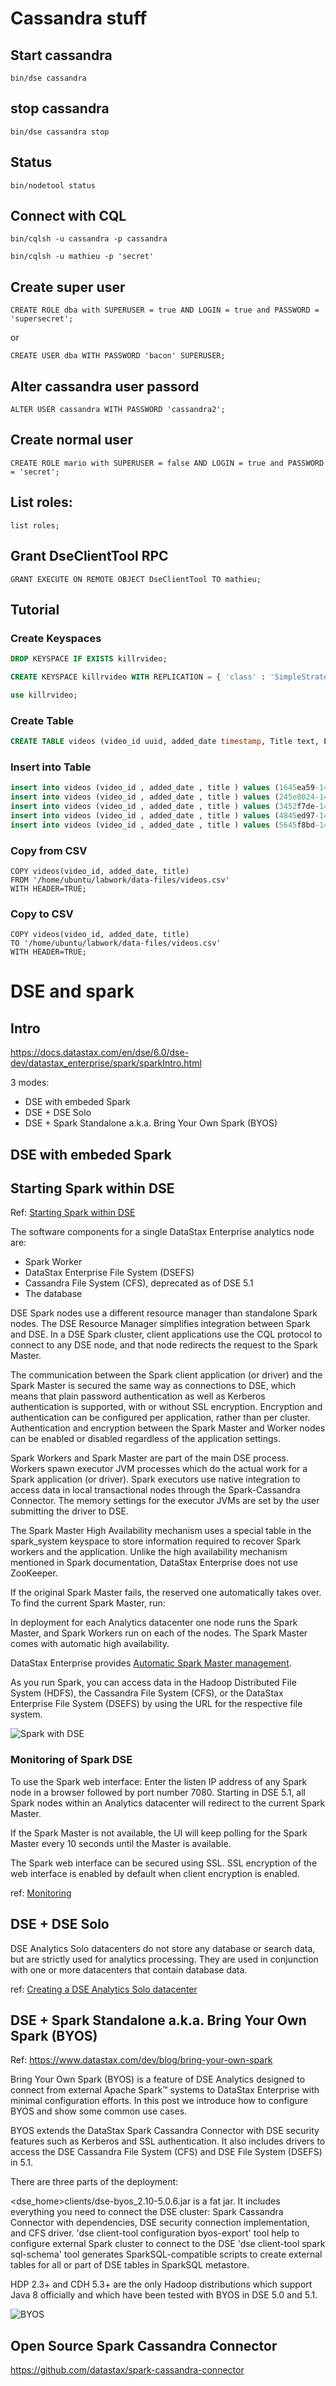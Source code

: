 # Cassandra stuff


## Start cassandra

    bin/dse cassandra

## stop cassandra


    bin/dse cassandra stop

## Status

    bin/nodetool status


## Connect with CQL

    bin/cqlsh -u cassandra -p cassandra

    bin/cqlsh -u mathieu -p 'secret'

## Create super user

    CREATE ROLE dba with SUPERUSER = true AND LOGIN = true and PASSWORD = 'supersecret';

or  

    CREATE USER dba WITH PASSWORD 'bacon' SUPERUSER;

## Alter cassandra user passord

    ALTER USER cassandra WITH PASSWORD 'cassandra2';

## Create normal user

    CREATE ROLE mario with SUPERUSER = false AND LOGIN = true and PASSWORD = 'secret';

## List roles:

    list roles;

## Grant DseClientTool RPC

    GRANT EXECUTE ON REMOTE OBJECT DseClientTool TO mathieu;


## Tutorial

### Create Keyspaces

```sql
DROP KEYSPACE IF EXISTS killrvideo;

CREATE KEYSPACE killrvideo WITH REPLICATION = { 'class' : 'SimpleStrategy', 'replication_factor' : 1 };

use killrvideo;
```

### Create Table

```sql
CREATE TABLE videos (video_id uuid, added_date timestamp, Title text, PRIMARY KEY (video_id ));
```

### Insert into Table

```sql
insert into videos (video_id , added_date , title ) values (1645ea59-14bd-11e5-a993-8138354b7e31, '2014-01-29', 'Cassandra History');
insert into videos (video_id , added_date , title ) values (245e8024-14bd-11e5-9743-8238356b7e32, '2012-04-03', 'Cassandra & SSDs');
insert into videos (video_id , added_date , title ) values (3452f7de-14bd-11e5-855e-8738355b7e3a, '2013-03-17', 'Cassandra Intro');
insert into videos (video_id , added_date , title ) values (4845ed97-14bd-11e5-8a40-8338255b7e33, '2013-10-16', 'DataStax DevCenter');
insert into videos (video_id , added_date , title ) values (5645f8bd-14bd-11e5-af1a-8638355b8e3a, '2013-04-16', 'What is DataStax Enterprise?');
```

### Copy from CSV

```
COPY videos(video_id, added_date, title)
FROM '/home/ubuntu/labwork/data-files/videos.csv'
WITH HEADER=TRUE;
```
### Copy to CSV

```
COPY videos(video_id, added_date, title)
TO '/home/ubuntu/labwork/data-files/videos.csv'
WITH HEADER=TRUE;
```

# DSE and spark

## Intro

https://docs.datastax.com/en/dse/6.0/dse-dev/datastax_enterprise/spark/sparkIntro.html

3 modes:

* DSE with embeded Spark
* DSE + DSE Solo
* DSE + Spark Standalone a.k.a. Bring Your Own Spark (BYOS)

## DSE with embeded Spark

## Starting Spark within DSE

Ref: [Starting Spark within DSE](https://docs.datastax.com/en/dse/6.0/dse-dev/datastax_enterprise/spark/startingSpark.html)

The software components for a single DataStax Enterprise analytics node are:
* Spark Worker
* DataStax Enterprise File System (DSEFS)
* Cassandra File System (CFS), deprecated as of DSE 5.1
* The database

DSE Spark nodes use a different resource manager than standalone Spark nodes. The DSE Resource Manager simplifies integration between Spark and DSE. In a DSE Spark cluster, client applications use the CQL protocol to connect to any DSE node, and that node redirects the request to the Spark Master.

The communication between the Spark client application (or driver) and the Spark Master is secured the same way as connections to DSE, which means that plain password authentication as well as Kerberos authentication is supported, with or without SSL encryption. Encryption and authentication can be configured per application, rather than per cluster. Authentication and encryption between the Spark Master and Worker nodes can be enabled or disabled regardless of the application settings.

Spark Workers and Spark Master are part of the main DSE process. Workers spawn executor JVM processes which do the actual work for a Spark application (or driver). Spark executors use native integration to access data in local transactional nodes through the Spark-Cassandra Connector. The memory settings for the executor JVMs are set by the user submitting the driver to DSE.

The Spark Master High Availability mechanism uses a special table in the spark_system keyspace to store information required to recover Spark workers and the application. Unlike the high availability mechanism mentioned in Spark documentation, DataStax Enterprise does not use ZooKeeper.

If the original Spark Master fails, the reserved one automatically takes over. To find the current Spark Master, run:

In deployment for each Analytics datacenter one node runs the Spark Master, and Spark Workers run on each of the nodes. The Spark Master comes with automatic high availability.

DataStax Enterprise provides [Automatic Spark Master management](https://docs.datastax.com/en/dse/6.0/dse-dev/datastax_enterprise/spark/autoElectSparkMaster.html).

As you run Spark, you can access data in the Hadoop Distributed File System (HDFS), the Cassandra File System (CFS), or the DataStax Enterprise File System (DSEFS) by using the URL for the respective file system.


![Spark with DSE](https://docs.datastax.com/en/dse/6.0/dse-dev/datastax_enterprise/images/sparkCommunication.png)

### Monitoring of Spark DSE
To use the Spark web interface:
Enter the listen IP address of any Spark node in a browser followed by port number 7080. Starting in DSE 5.1, all Spark nodes within an Analytics datacenter will redirect to the current Spark Master.

If the Spark Master is not available, the UI will keep polling for the Spark Master every 10 seconds until the Master is available.

The Spark web interface can be secured using SSL. SSL encryption of the web interface is enabled by default when client encryption is enabled.

ref: [Monitoring](https://docs.datastax.com/en/dse/6.0/dse-dev/datastax_enterprise/spark/sparkWebInterface.html)


## DSE + DSE Solo

DSE Analytics Solo datacenters do not store any database or search data, but are strictly used for analytics processing. They are used in conjunction with one or more datacenters that contain database data.

ref: [Creating a DSE Analytics Solo datacenter](https://docs.datastax.com/en/dse/6.0/dse-dev/datastax_enterprise/spark/dseAnalyticsSolo.html)


## DSE + Spark Standalone a.k.a. Bring Your Own Spark (BYOS)

Ref: https://www.datastax.com/dev/blog/bring-your-own-spark

Bring Your Own Spark (BYOS) is a feature of DSE Analytics designed to connect from external Apache Spark™ systems to DataStax Enterprise with minimal configuration efforts. In this post we introduce how to configure BYOS and show some common use cases.

BYOS extends the DataStax Spark Cassandra Connector with DSE security features such as Kerberos and SSL authentication. It also includes drivers to access the DSE Cassandra File System (CFS) and DSE File System (DSEFS) in 5.1.

There are three parts of the deployment:

<dse_home>clients/dse-byos_2.10-5.0.6.jar is a fat jar. It includes everything you need to connect the DSE cluster: Spark Cassandra Connector with dependencies, DSE security connection implementation, and CFS driver.
'dse client-tool configuration byos-export' tool help to configure external Spark cluster to connect to the DSE
'dse client-tool spark sql-schema' tool generates SparkSQL-compatible scripts to create external tables for all or part of DSE tables in SparkSQL metastore.

HDP 2.3+ and CDH 5.3+ are the only Hadoop distributions which support Java 8 officially and which have been tested with BYOS in DSE 5.0 and 5.1.

![BYOS](https://www.datastax.com/wp-content/uploads/9999/07/fig1.png)

## Open Source Spark Cassandra Connector

https://github.com/datastax/spark-cassandra-connector

